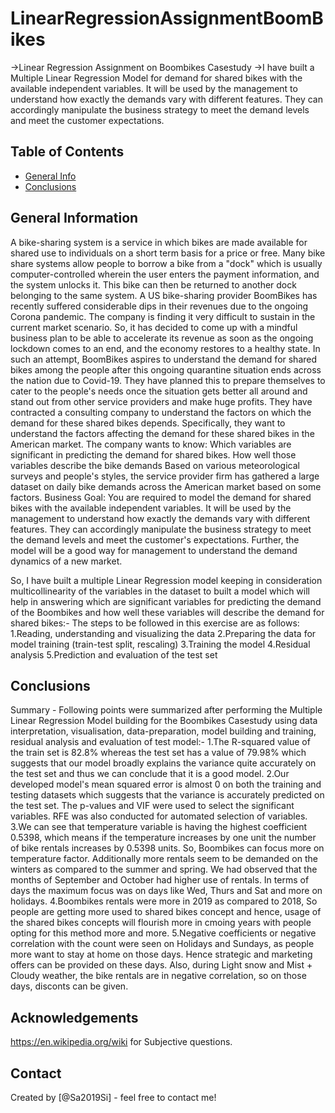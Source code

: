 # LinearRegressionAssignmentBoomBikes
->Linear Regression Assignment on Boombikes Casestudy
->I have built a Multiple Linear Regression Model for demand for shared bikes with the available independent variables. It will be used by the management to understand how exactly the demands vary with different features. They can accordingly manipulate the business strategy to meet the demand levels and meet the customer expectations.


## Table of Contents
* [General Info](#general-information)
* [Conclusions](#conclusions)


## General Information
A bike-sharing system is a service in which bikes are made available for shared use to individuals on a short term basis for a price or free. Many bike share systems allow people to borrow a bike from a "dock" which is usually computer-controlled wherein the user enters the payment information, and the system unlocks it. This bike can then be returned to another dock belonging to the same system.
A US bike-sharing provider BoomBikes has recently suffered considerable dips in their revenues due to the ongoing Corona pandemic. The company is finding it very difficult to sustain in the current market scenario. So, it has decided to come up with a mindful business plan to be able to accelerate its revenue as soon as the ongoing lockdown comes to an end, and the economy restores to a healthy state. 
In such an attempt, BoomBikes aspires to understand the demand for shared bikes among the people after this ongoing quarantine situation ends across the nation due to Covid-19. They have planned this to prepare themselves to cater to the people's needs once the situation gets better all around and stand out from other service providers and make huge profits.
They have contracted a consulting company to understand the factors on which the demand for these shared bikes depends. Specifically, they want to understand the factors affecting the demand for these shared bikes in the American market. The company wants to know:
Which variables are significant in predicting the demand for shared bikes.
How well those variables describe the bike demands
Based on various meteorological surveys and people's styles, the service provider firm has gathered a large dataset on daily bike demands across the American market based on some factors. 
Business Goal:
You are required to model the demand for shared bikes with the available independent variables. It will be used by the management to understand how exactly the demands vary with different features. They can accordingly manipulate the business strategy to meet the demand levels and meet the customer's expectations. Further, the model will be a good way for management to understand the demand dynamics of a new market. 

So, I have built a multiple Linear Regression model keeping in consideration multicollinearity of the variables in the dataset to built a model which will help in answering which are significant variables for predicting the demand of the Boombikes and how well these variables will describe the demand for shared bikes:-
The steps to be followed in this exercise are as follows:
1.Reading, understanding and visualizing the data
2.Preparing the data for model training (train-test split, rescaling)
3.Training the model
4.Residual analysis
5.Prediction and evaluation of the test set

## Conclusions
Summary - Following points were summarized after performing the Multiple Linear Regression Model building for the Boombikes Casestudy
using data interpretation, visualisation, data-preparation, model building and training, residual analysis 
and evaluation of test model:-
1.The R-squared value of the train set is 82.8% whereas the test set has a value of 79.98% which suggests that our model 
broadly explains the variance quite accurately on the test set and thus we can conclude that it is a good model.
2.Our developed model's mean squared error is almost 0 on both the training and testing datasets which suggests that 
the variance is accurately predicted on the test set. The p-values and VIF were used to select the significant variables.
RFE was also conducted for automated selection of variables.
3.We can see that temperature variable is having the highest coefficient 0.5398, which means if the temperature increases 
by one unit the number of bike rentals increases by 0.5398 units. So, Boombikes can focus more on temperature factor.
Additionally more rentals seem to be demanded on the winters as compared to the summer and spring.
We had observed that the months of September and October had higher use of rentals. In terms of days the maximum 
focus was on days like Wed, Thurs and Sat and more on holidays.
4.Boombikes rentals were more in 2019 as compared to 2018, So people are getting more used to shared bikes concept and hence, 
usage of the shared bikes concepts will flourish more in cmoing years with people opting for this method more and more.
5.Negative coefficients or negative correlation with the count were seen on Holidays and Sundays, as people more want to 
stay at home on those days. Hence strategic and marketing offers can be provided on these days. Also, during Light snow 
and Mist + Cloudy weather, the bike rentals are in negative correlation, so on those days, disconts can be given.



## Acknowledgements
https://en.wikipedia.org/wiki for Subjective questions.


## Contact
Created by [@Sa2019Si] - feel free to contact me!



